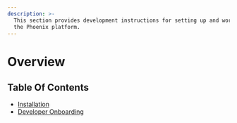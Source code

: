 ```yaml
---
description: >-
  This section provides development instructions for setting up and working with
  the Phoenix platform.
---
```


# Overview

## Table Of Contents

* [Installation](installation.md)
* [Developer Onboarding](developer-onboarding.md)


